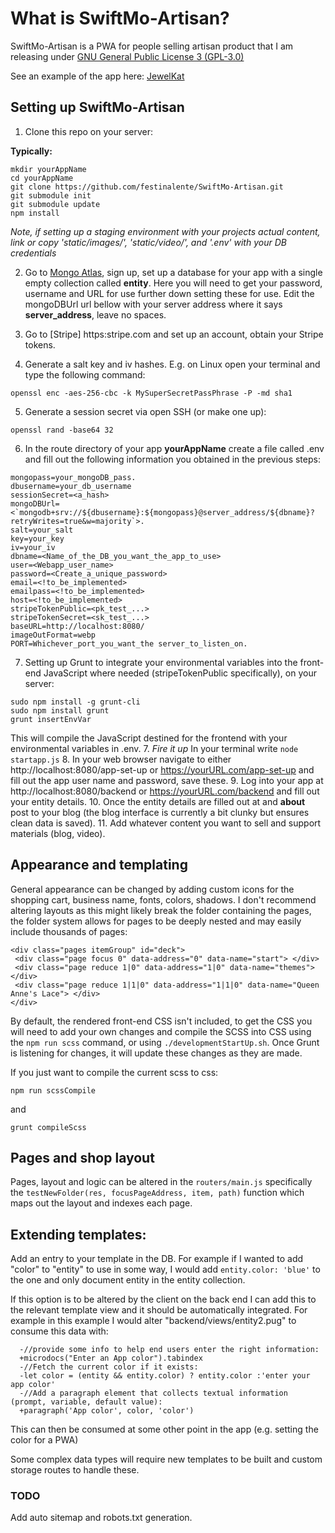 # What is SwiftMo-Artisan?
SwiftMo-Artisan is a PWA for people selling artisan product that I am releasing
under [GNU General Public License 3 (GPL-3.0)](https://opensource.org/licenses/GPL-3.0)

See an example of the app here: [JewelKat](https://jewelkat.studio)

## Setting up SwiftMo-Artisan

1. Clone this repo on your server:

**Typically:**

```
mkdir yourAppName
cd yourAppName
git clone https://github.com/festinalente/SwiftMo-Artisan.git
git submodule init
git submodule update
npm install
```  
*Note, if setting up a staging environment with your projects actual content,
link or copy 'static/images/', 'static/video/', and '.env' with your DB
credentials*

2. Go to [Mongo Atlas](https://cloud.mongodb.com/), sign up, set up a database for
 your app with a single empty collection called **entity**. Here you will need
 to get your password, username and URL for use further down setting these for
 use. Edit the mongoDBUrl url bellow with your server address where it says
 **server_address**, leave no spaces.

3. Go to [Stripe] https:stripe.com and set up an account, obtain your Stripe tokens.

4. Generate a salt key and iv hashes. E.g. on Linux open your terminal and type
the following command:

`openssl enc -aes-256-cbc -k MySuperSecretPassPhrase -P -md sha1`

5. Generate a session secret via open SSH (or make one up):

`openssl rand -base64 32`

6. In the route directory of your app **yourAppName** create a file called .env
  and fill out the following information you obtained in the previous steps:
```
mongopass=your_mongoDB_pass.
dbusername=your_db_username
sessionSecret=<a_hash>
mongoDBUrl=<`mongodb+srv://${dbusername}:${mongopass}@server_address/${dbname}?retryWrites=true&w=majority`>.
salt=your_salt
key=your_key
iv=your_iv
dbname=<Name_of_the_DB_you_want_the_app_to_use>
user=<Webapp_user_name>
password=<Create_a_unique_password>
email=<!to_be_implemented>
emailpass=<!to_be_implemented>
host=<!to_be_implemented>
stripeTokenPublic=<pk_test_...>
stripeTokenSecret=<sk_test_...>
baseURL=http://localhost:8080/
imageOutFormat=webp
PORT=Whichever_port_you_want_the server_to_listen_on.
```
7. Setting up Grunt to integrate your environmental variables into the front-end JavaScript where needed (stripeTokenPublic specifically), on your server:
```
sudo npm install -g grunt-cli
sudo npm install grunt
grunt insertEnvVar
```
This will compile the JavaScript destined for the frontend with your environmental variables in .env.
7. *Fire it up* In your terminal write `node startapp.js`
8. In your web browser navigate to either http://localhost:8080/app-set-up or
https://yourURL.com/app-set-up and fill out the app user name and password, save
these.
9. Log into your app at http://localhost:8080/backend or https://yourURL.com/backend
  and fill out your entity details.
10. Once the entity details are filled out at and **about** post to your blog
(the blog interface is currently a bit clunky but ensures clean data is saved).
11. Add whatever content you want to sell and support materials (blog, video).

## Appearance and templating
General appearance can be changed by adding custom icons for the shopping cart,
business name, fonts, colors, shadows. I don't recommend altering layouts as this
might likely break the folder containing the pages, the folder system allows
for pages to be deeply nested and may easily include thousands of pages:

```
<div class="pages itemGroup" id="deck">
 <div class="page focus 0" data-address="0" data-name="start"> </div>
 <div class="page reduce 1|0" data-address="1|0" data-name="themes"> </div>
 <div class="page reduce 1|1|0" data-address="1|1|0" data-name="Queen Anne's Lace"> </div>
</div>
```
By default, the rendered front-end CSS isn't included, to get the CSS you will need
to add your own changes and compile the SCSS into CSS using the `npm run scss`
command, or using `./developmentStartUp.sh`. Once Grunt is
listening for changes, it will update these changes as they are made.

If you just want to compile the current scss to css:

`npm run scssCompile`

and

`grunt compileScss`

## Pages and shop layout
Pages, layout and logic can be altered in the `routers/main.js` specifically
the `testNewFolder(res, focusPageAddress, item, path)` function which maps out the
layout and indexes each page.

## Extending templates:
Add an entry to your template in the DB. For example if I wanted to add "color" to
"entity" to use in some way, I would add `entity.color: 'blue'` to the one and
only document entity in the entity collection.

If this option is to be altered by the client on the back end I can add this to the
relevant template view and it should be automatically integrated. For example
in this example I would alter "backend/views/entity2.pug" to consume this data
with:

```
  -//provide some info to help end users enter the right information:
  +microdocs("Enter an App color").tabindex
  -//Fetch the current color if it exists:
  -let color = (entity && entity.color) ? entity.color :'enter your app color'
  -//Add a paragraph element that collects textual information (prompt, variable, default value):
  +paragraph('App color', color, 'color')
```

This can then be consumed at some other point in the app (e.g. setting the color
for a PWA)

Some complex data types will require new templates to be built and custom storage
routes to handle these.

### TODO
Add auto sitemap and robots.txt generation.
